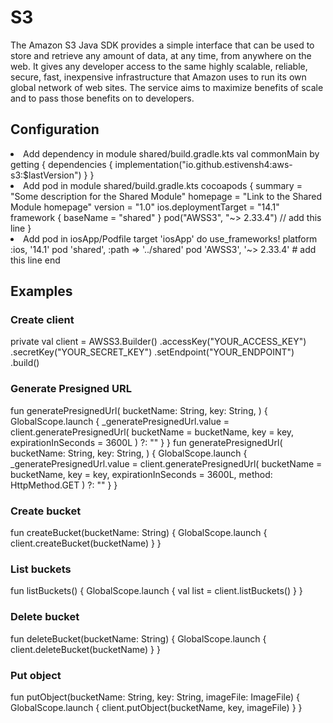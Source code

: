 # S3

<show-structure for="chapter,procedure" depth="4"/>

The Amazon S3 Java SDK provides a simple interface that can be used to store
and retrieve any amount of data, at any time, from anywhere on the web. It
gives any developer access to the same highly scalable, reliable, secure,
fast, inexpensive infrastructure that Amazon uses to run its own global
network of web sites. The service aims to maximize benefits of scale and to
pass those benefits on to developers.

## Configuration

<list type="decimal">
<li>Add dependency in module shared/build.gradle.kts
<code-block lang="kotlin">
val commonMain by getting {
    dependencies {
      implementation("io.github.estivensh4:aws-s3:$lastVersion")
   }
}
</code-block>
</li>
<li>Add pod in module shared/build.gradle.kts
<code-block lang="kotlin">
cocoapods {
   summary = "Some description for the Shared Module"
   homepage = "Link to the Shared Module homepage"
   version = "1.0"
   ios.deploymentTarget = "14.1"
   framework {
      baseName = "shared"
   }
   pod("AWSS3", "~> 2.33.4") // add this line
}
</code-block>
</li>
<li>Add pod in iosApp/Podfile
<code-block>
target 'iosApp' do
  use_frameworks!
  platform :ios, '14.1'
  pod 'shared', :path => '../shared'
  pod 'AWSS3', '~> 2.33.4' # add this line
end
</code-block>
</li>
</list>

## Examples
### Create client
<code-block lang="kotlin">
private val client = AWSS3.Builder()
        .accessKey("YOUR_ACCESS_KEY")
        .secretKey("YOUR_SECRET_KEY")
        .setEndpoint("YOUR_ENDPOINT")
        .build()
</code-block>

### Generate Presigned URL
<code-block lang="kotlin">
fun generatePresignedUrl(
    bucketName: String,
    key: String,
) {
    GlobalScope.launch {
        _generatePresignedUrl.value = client.generatePresignedUrl(
            bucketName = bucketName,
            key = key,
            expirationInSeconds = 3600L
        ) ?: ""
    }
}
</code-block>

<code-block lang="kotlin">
fun generatePresignedUrl(
    bucketName: String,
    key: String,
) {
    GlobalScope.launch {
        _generatePresignedUrl.value = client.generatePresignedUrl(
            bucketName = bucketName,
            key = key,
            expirationInSeconds = 3600L,
            method: HttpMethod.GET
        ) ?: ""
    }
}
</code-block>

### Create bucket
<code-block lang="kotlin">
fun createBucket(bucketName: String) {
    GlobalScope.launch {
        client.createBucket(bucketName)
    }
}
</code-block>

### List buckets
<code-block lang="kotlin">
fun listBuckets() {
    GlobalScope.launch {
        val list = client.listBuckets()
    }
}
</code-block>

### Delete bucket
<code-block lang="kotlin">
fun deleteBucket(bucketName: String) {
    GlobalScope.launch {
        client.deleteBucket(bucketName)
    }
}
</code-block>

### Put object
<code-block lang="kotlin">
fun putObject(bucketName: String, key: String, imageFile: ImageFile) {
    GlobalScope.launch {
        client.putObject(bucketName, key, imageFile)
    }
}
</code-block>